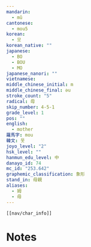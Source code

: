 ```yaml
---
mandarin:
  - mǔ
cantonese:
  - mou5
korean:
  - 모
korean_native: ""
japanese:
  - BO
  - BOU
  - MO
japanese_nanori: ""
vietnamese:
middle_chinese_initial: m
middle_chinese_final: əu
stroke_count: "5"
radical: 毋
skip_number: 4-5-1
grade_level: 1
pos: ""
english:
  - mother
羅馬字: mou
韓文: 못
joyo_level: "2"
hsk_level: ""
hanmun_edu_level: 中
danayo_id: 74
mc_id: "253.642"
graphemic_classification: 象形
stand_in: 母親
aliases:
  - 姆
  - 毋
---
```

```meta-bind-embed
[[nav/char_info]]
```

# Notes
